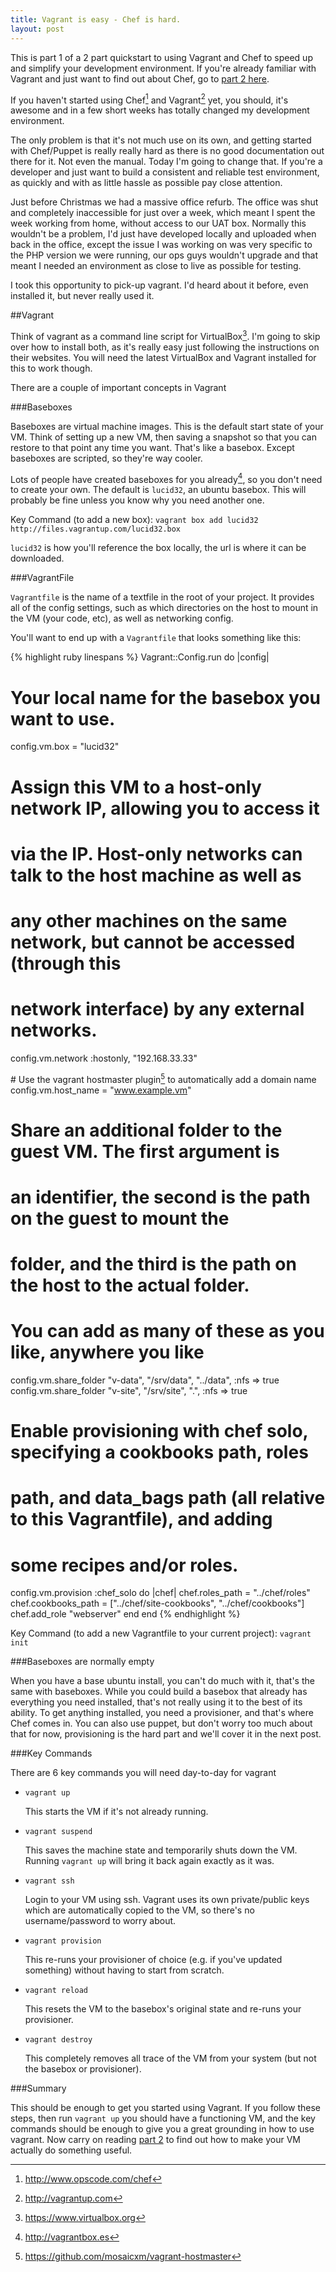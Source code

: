 ```yaml
---
title: Vagrant is easy - Chef is hard.
layout: post
---
```


This is part 1 of a 2 part quickstart to using Vagrant and Chef to speed up and simplify your development environment.  If you're already familiar with Vagrant and just want to find out about Chef, go to [part 2 here](/2013/01/15/vagrant-is-easy-chef-is-hard-part2.html).

If you haven't started using Chef[^1] and Vagrant[^2] yet, you should, it's awesome and in a few short weeks has totally changed my development environment.

The only problem is that it's not much use on its own, and getting started with Chef/Puppet is really really hard as there is no good documentation out there for it.  Not even the manual.  Today I'm going to change that.  If you're a developer and just want to build a consistent and reliable test environment, as quickly and with as little hassle as possible pay close attention.

Just before Christmas we had a massive office refurb.  The office was shut and completely inaccessible for just over a week, which meant I spent the week working from home, without access to our UAT box.  Normally this wouldn't be a problem, I'd just have developed locally and uploaded when back in the office, except the issue I was working on was very specific to the PHP version we were running, our ops guys wouldn't upgrade and that meant I needed an environment as close to live as possible for testing.

I took this opportunity to pick-up vagrant.  I'd heard about it before, even installed it, but never really used it.

##Vagrant

Think of vagrant as a command line script for VirtualBox[^3].  I'm going to skip over how to install both, as it's really easy just following the instructions on their websites.  You will need the latest VirtualBox and Vagrant installed for this to work though.

There are a couple of important concepts in Vagrant

###Baseboxes

Baseboxes are virtual machine images.  This is the default start state of your VM.  Think of setting up a new VM, then saving a snapshot so that you can restore to that point any time you want.  That's like a basebox.  Except baseboxes are scripted, so they're way cooler.

Lots of people have created baseboxes for you already[^4], so you don't need to create your own.  The default is `lucid32`, an ubuntu basebox.  This will probably be fine unless you know why you need another one.

Key Command (to add a new box): `vagrant box add lucid32 http://files.vagrantup.com/lucid32.box`

`lucid32` is how you'll reference the box locally, the url is where it can be downloaded.


###VagrantFile

`Vagrantfile` is the name of a textfile in the root of your project.  It provides all of the config settings, such as which directories on the host to mount in the VM (your code, etc), as well as networking config.

You'll want to end up with a `Vagrantfile` that looks something like this:

{% highlight ruby linespans %}
Vagrant::Config.run do |config|
  # Your local name for the basebox you want to use.
  config.vm.box = "lucid32"

  # Assign this VM to a host-only network IP, allowing you to access it
  # via the IP. Host-only networks can talk to the host machine as well as
  # any other machines on the same network, but cannot be accessed (through this
  # network interface) by any external networks.
  config.vm.network :hostonly, "192.168.33.33"

  # Use the vagrant hostmaster plugin[^5] to automatically add a domain name
  config.vm.host_name = "www.example.vm"

  # Share an additional folder to the guest VM. The first argument is
  # an identifier, the second is the path on the guest to mount the
  # folder, and the third is the path on the host to the actual folder.
  # You can add as many of these as you like, anywhere you like
  config.vm.share_folder "v-data", "/srv/data", "../data", :nfs => true
  config.vm.share_folder "v-site", "/srv/site", ".", :nfs => true

  # Enable provisioning with chef solo, specifying a cookbooks path, roles
  # path, and data_bags path (all relative to this Vagrantfile), and adding
  # some recipes and/or roles.
  config.vm.provision :chef_solo do |chef|
    chef.roles_path = "../chef/roles"
    chef.cookbooks_path = ["../chef/site-cookbooks", "../chef/cookbooks"]
    chef.add_role "webserver"
  end
end
{% endhighlight %}

Key Command (to add a new Vagrantfile to your current project): `vagrant init`

###Baseboxes are normally empty

When you have a base ubuntu install, you can't do much with it, that's the same with baseboxes.  While you could build a basebox that already has everything you need installed, that's not really using it to the best of its ability.  To get anything installed, you need a provisioner, and that's where Chef comes in.  You can also use puppet, but don't worry too much about that for now, provisioning is the hard part and we'll cover it in the next post.

###Key Commands

There are 6 key commands you will need day-to-day for vagrant

* `vagrant up`

    This starts the VM if it's not already running.

* `vagrant suspend`

    This saves the machine state and temporarily shuts down the VM.  Running `vagrant up` will bring it back again exactly as it was.

* `vagrant ssh`

    Login to your VM using ssh.  Vagrant uses its own private/public keys which are automatically copied to the VM, so there's no username/password to worry about.

* `vagrant provision`

    This re-runs your provisioner of choice (e.g. if you've updated something) without having to start from scratch.

* `vagrant reload`

    This resets the VM to the basebox's original state and re-runs your provisioner.

* `vagrant destroy`

    This completely removes all trace of the VM from your system (but not the basebox or provisioner).

###Summary

This should be enough to get you started using Vagrant.  If you follow these steps, then run `vagrant up` you should have a functioning VM, and the key commands should be enough to give you a great grounding in how to use vagrant.  Now carry on reading [part 2](/2013/01/15/vagrant-is-easy-chef-is-hard-part2.html) to find out how to make your VM actually do something useful.


[^1]: http://www.opscode.com/chef
[^2]: http://vagrantup.com
[^3]: https://www.virtualbox.org
[^4]: http://vagrantbox.es
[^5]: https://github.com/mosaicxm/vagrant-hostmaster
